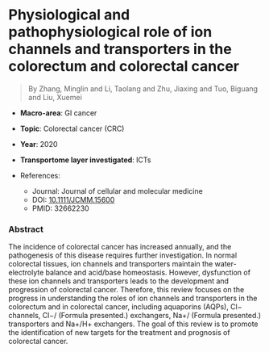 # Physiological and pathophysiological role of ion channels and transporters in the colorectum and colorectal cancer

> By Zhang, Minglin and Li, Taolang and Zhu, Jiaxing and Tuo, Biguang and Liu, Xuemei

- **Macro-area**: GI cancer
- **Topic**: Colorectal cancer (CRC)
- **Year**: 2020
- **Transportome layer investigated**: ICTs

- References:
  - Journal: Journal of cellular and molecular medicine
  - DOI: [10.1111/JCMM.15600](https://doi.org/10.1111/JCMM.15600)
  - PMID: 32662230

### Abstract

The incidence of colorectal cancer has increased annually, and the pathogenesis of this disease requires further investigation. In normal colorectal tissues, ion channels and transporters maintain the water-electrolyte balance and acid/base homeostasis. However, dysfunction of these ion channels and transporters leads to the development and progression of colorectal cancer. Therefore, this review focuses on the progress in understanding the roles of ion channels and transporters in the colorectum and in colorectal cancer, including aquaporins (AQPs), Cl− channels, Cl−/ (Formula presented.) exchangers, Na+/ (Formula presented.) transporters and Na+/H+ exchangers. The goal of this review is to promote the identification of new targets for the treatment and prognosis of colorectal cancer.
